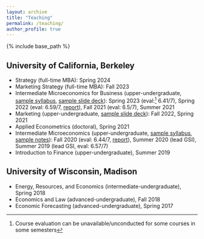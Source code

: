 ```yaml
---
layout: archive
title: "Teaching"
permalink: /teaching/
author_profile: true
---
```


{% include base_path %}

<!-- Teaching interests: marketing strategy/management, business analytics, data science, machine/deep learning, microeconomic theory, behavioral economics, industrial organization, applied econometrics/statistics, empirical modeling -->

University of California, Berkeley
-----
* Strategy (full-time MBA): Spring 2024
* Marketing Strategy (full-time MBA): Fall 2023
* Intermediate Microeconomics for Business (upper-undergraduate, [sample syllabus](/files/ugba101a_sample_syllabus.pdf), [sample slide deck](/files/ugba101a_sample_slides.pdf)): Spring 2023 (eval:[^1] 6.41/7), Spring 2022 (eval: 6.59/7, [report](/files/ugba101a_eval.pdf)), Fall 2021 (eval: 6.5/7), Summer 2021
* Marketing (upper-undergraduate, [sample slide deck](/files/ugba106_sample_slides.pdf)): Fall 2022, Spring 2021
* Applied Econometrics (doctoral), Spring 2021
* Intermediate Microeconomics (upper-undergraduate, [sample syllabus](/files/econ100a_sample_syllabus.pdf), [sample notes](/files/econ100_sample_notes.pdf)): Fall 2020 (eval: 6.44/7, [report](/files/econ100a_eval.pdf)), Summer 2020 (lead GSI), Summer 2019 (lead GSI, eval: 6.57/7)
* Introduction to Finance (upper-undergraduate), Summer 2019

[^1]: Course evaluation can be unavailable/unconducted for some courses in some semesters

University of Wisconsin, Madison
-----
* Energy, Resources, and Economics (intermediate-undergraduate), Spring 2018
* Economics and Law (advanced-undergraduate), Fall 2018
* Economic Forecasting (advanced-undergraduate), Spring 2017